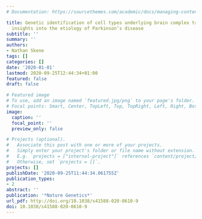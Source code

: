 ```yaml
---
# Documentation: https://sourcethemes.com/academic/docs/managing-content/

title: Genetic identification of cell types underlying brain complex traits yields
  insights into the etiology of Parkinson’s disease
subtitle: ''
summary: ''
authors:
- Nathan Skene
tags: []
categories: []
date: '2020-01-01'
lastmod: 2020-09-25T12:44:34+01:00
featured: false
draft: false

# Featured image
# To use, add an image named `featured.jpg/png` to your page's folder.
# Focal points: Smart, Center, TopLeft, Top, TopRight, Left, Right, BottomLeft, Bottom, BottomRight.
image:
  caption: ''
  focal_point: ''
  preview_only: false

# Projects (optional).
#   Associate this post with one or more of your projects.
#   Simply enter your project's folder or file name without extension.
#   E.g. `projects = ["internal-project"]` references `content/project/deep-learning/index.md`.
#   Otherwise, set `projects = []`.
projects: []
publishDate: '2020-09-25T11:44:34.061755Z'
publication_types:
- 2
abstract: ''
publication: '*Nature Genetics*'
url_pdf: http://doi.org/10.1038/s41588-020-0610-9
doi: 10.1038/s41588-020-0610-9
---
```

